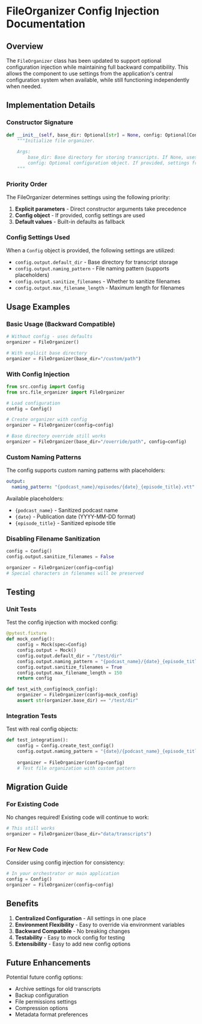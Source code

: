 # FileOrganizer Config Injection Documentation

## Overview

The `FileOrganizer` class has been updated to support optional configuration injection while maintaining full backward compatibility. This allows the component to use settings from the application's central configuration system when available, while still functioning independently when needed.

## Implementation Details

### Constructor Signature

```python
def __init__(self, base_dir: Optional[str] = None, config: Optional[Config] = None):
    """Initialize file organizer.
    
    Args:
        base_dir: Base directory for storing transcripts. If None, uses config or default.
        config: Optional configuration object. If provided, settings from config are used.
    """
```

### Priority Order

The FileOrganizer determines settings using the following priority:

1. **Explicit parameters** - Direct constructor arguments take precedence
2. **Config object** - If provided, config settings are used
3. **Default values** - Built-in defaults as fallback

### Config Settings Used

When a `Config` object is provided, the following settings are utilized:

- `config.output.default_dir` - Base directory for transcript storage
- `config.output.naming_pattern` - File naming pattern (supports placeholders)
- `config.output.sanitize_filenames` - Whether to sanitize filenames
- `config.output.max_filename_length` - Maximum length for filenames

## Usage Examples

### Basic Usage (Backward Compatible)

```python
# Without config - uses defaults
organizer = FileOrganizer()

# With explicit base directory
organizer = FileOrganizer(base_dir="/custom/path")
```

### With Config Injection

```python
from src.config import Config
from src.file_organizer import FileOrganizer

# Load configuration
config = Config()

# Create organizer with config
organizer = FileOrganizer(config=config)

# Base directory override still works
organizer = FileOrganizer(base_dir="/override/path", config=config)
```

### Custom Naming Patterns

The config supports custom naming patterns with placeholders:

```yaml
output:
  naming_pattern: "{podcast_name}/episodes/{date}_{episode_title}.vtt"
```

Available placeholders:
- `{podcast_name}` - Sanitized podcast name
- `{date}` - Publication date (YYYY-MM-DD format)
- `{episode_title}` - Sanitized episode title

### Disabling Filename Sanitization

```python
config = Config()
config.output.sanitize_filenames = False

organizer = FileOrganizer(config=config)
# Special characters in filenames will be preserved
```

## Testing

### Unit Tests

Test the config injection with mocked config:

```python
@pytest.fixture
def mock_config():
    config = Mock(spec=Config)
    config.output = Mock()
    config.output.default_dir = "/test/dir"
    config.output.naming_pattern = "{podcast_name}/{date}_{episode_title}.vtt"
    config.output.sanitize_filenames = True
    config.output.max_filename_length = 150
    return config

def test_with_config(mock_config):
    organizer = FileOrganizer(config=mock_config)
    assert str(organizer.base_dir) == "/test/dir"
```

### Integration Tests

Test with real config objects:

```python
def test_integration():
    config = Config.create_test_config()
    config.output.naming_pattern = "{date}/{podcast_name}_{episode_title}.vtt"
    
    organizer = FileOrganizer(config=config)
    # Test file organization with custom pattern
```

## Migration Guide

### For Existing Code

No changes required! Existing code will continue to work:

```python
# This still works
organizer = FileOrganizer(base_dir="data/transcripts")
```

### For New Code

Consider using config injection for consistency:

```python
# In your orchestrator or main application
config = Config()
organizer = FileOrganizer(config=config)
```

## Benefits

1. **Centralized Configuration** - All settings in one place
2. **Environment Flexibility** - Easy to override via environment variables
3. **Backward Compatible** - No breaking changes
4. **Testability** - Easy to mock config for testing
5. **Extensibility** - Easy to add new config options

## Future Enhancements

Potential future config options:
- Archive settings for old transcripts
- Backup configuration
- File permissions settings
- Compression options
- Metadata format preferences